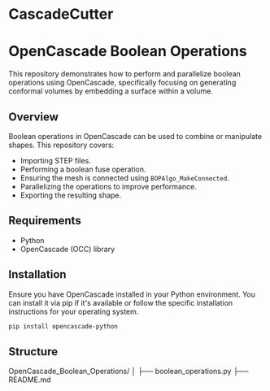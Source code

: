# CascadeCutter
# OpenCascade Boolean Operations

This repository demonstrates how to perform and parallelize boolean operations using OpenCascade, specifically focusing on generating conformal volumes by embedding a surface within a volume.

## Overview

Boolean operations in OpenCascade can be used to combine or manipulate shapes. This repository covers:
- Importing STEP files.
- Performing a boolean fuse operation.
- Ensuring the mesh is connected using `BOPAlgo_MakeConnected`.
- Parallelizing the operations to improve performance.
- Exporting the resulting shape.

## Requirements

- Python
- OpenCascade (OCC) library

## Installation

Ensure you have OpenCascade installed in your Python environment. You can install it via pip if it's available or follow the specific installation instructions for your operating system.

```sh
pip install opencascade-python
```

## Structure
OpenCascade_Boolean_Operations/
│
├── boolean_operations.py
├── README.md
